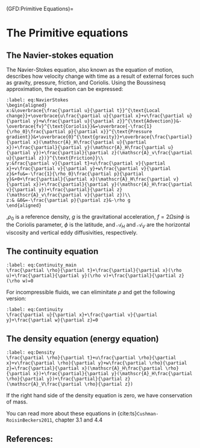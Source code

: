 (GFD:Primitive Equations)=
# The Primitive equations

## The Navier-stokes equation
The Navier-Stokes equation, also known as the equation of motion, describes how velocity change with time as a result of external forces such as gravity, pressure, friction, and Coriolis. Using the Boussinesq approximation, the equation can be expressed:

```{math}
:label: eq:NavierStokes
\begin{aligned}
x:&\overbrace{\frac{\partial u}{\partial t}}^{\text{Local change}}+\overbrace{u\frac{\partial u}{\partial x}+v\frac{\partial u}{\partial y}+w\frac{\partial u}{\partial z}}^{\text{Advection}}&-\overbrace{fv}^{\text{Coriolis}}&=\overbrace{-\frac{1}{\rho_0}\frac{\partial p}{\partial x}}^{\text{Pressure gradient}}&+\overbrace{0}^{\text{gravity}}+\overbrace{\frac{\partial}{\partial x}(\mathscr{A}_H\frac{\partial u}{\partial x})+\frac{\partial}{\partial y}(\mathscr{A}_H\frac{\partial u}{\partial y})+\frac{\partial}{\partial z}(\mathscr{A}_v\frac{\partial u}{\partial z})}^{\text{Friction}}\\
y:&frac{\partial v}{\partial t}+u\frac{\partial v}{\partial x}+v\frac{\partial v}{\partial y}+w\frac{\partial v}{\partial z}&+fu&=-\frac{1}{\rho_0}\frac{\partial p}{\partial y}&+0+\frac{\partial}{\partial x}(\mathscr{A}_H\frac{\partial v}{\partial x})+\frac{\partial}{\partial y}(\mathscr{A}_H\frac{\partial v}{\partial y})+\frac{\partial}{\partial z}(\mathscr{A}_v\frac{\partial v}{\partial z})\\
z:& &0&=-\frac{\partial p}{\partial z}&-\rho g
\end{aligned} 
```

,$\rho_0$ is a reference density, $g$ is the gravitational acceleration, $f=2\Omega sin\phi$ is the Coriolis parameter, $\phi$ is the latitude, and $\mathscr{A}_H$ and $\mathscr{A}_V$ are the horizontal viscosity and vertical eddy diffusivities, respectively.

## The continuity equation

```{math}
:label: eq:Continuity_main
\frac{\partial \rho}{\partial t}+\frac{\partial}{\partial x}(\rho u)+\frac{\partial}{\partial y}(\rho v)+\frac{\partial}{\partial z}(\rho w)=0
```

For incompressible fluids, we can eliminitate $\rho$ and get the following version:

```{math}
:label: eq:Continuity
\frac{\partial u}{\partial x}+\frac{\partial v}{\partial y}+\frac{\partial w}{\partial z}=0
```

## The density equation (energy equation)
```{math}
:label: eq:Density
\frac{\partial \rho}{\partial t}+u\frac{\partial \rho}{\partial x}+v\frac{\partial \rho}{\partial y}+w\frac{\partial \rho}{\partial z}=\frac{\partial}{\partial x}(\mathscr{A}_H\frac{\partial \rho}{\partial x})+\frac{\partial}{\partial y}(\mathscr{A}_H\frac{\partial \rho}{\partial y})+\frac{\partial}{\partial z}(\mathscr{A}_V\frac{\partial \rho}{\partial z})
```

If the right hand side of the density equation is zero, we have conservation of mass.

You can read more about these equations in {cite:ts}`Cushman-RoisinBeckers2011`, chapter 3.1 and 4.4

## References:

```{bibliography}
```




